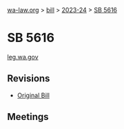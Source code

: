 [wa-law.org](/) > [bill](/bill/) > [2023-24](/bill/2023-24/) > [SB 5616](/bill/2023-24/sb/5616/)

# SB 5616
[leg.wa.gov](https://app.leg.wa.gov/billsummary?BillNumber=5616&Year=2023&Initiative=false)

## Revisions
* [Original Bill](1/)

## Meetings
